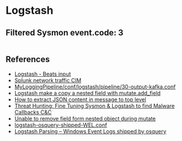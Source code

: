 # Logstash

## Filtered Sysmon event.code: 3
```

```


## References
* [Logstash - Beats input](https://www.elastic.co/guide/en/beats/filebeat/7.7/logstash-output.html)
* [Splunk network traffic CIM](https://docs.splunk.com/Documentation/CIM/4.15.0/User/NetworkTraffic)
* [MyLoggingPipeline/conf/logstash/pipeline/30-output-kafka.conf](https://github.com/CptOfEvilMinions/MyLoggingPipeline/blob/master/conf/logstash/pipeline/30-output-kafka.conf)
* [Logstash make a copy a nested field with mutate.add_field](https://stackoverflow.com/questions/39124087/logstash-make-a-copy-a-nested-field-with-mutate-add-field)
* [How to extract JSON content in message to top level](https://discuss.elastic.co/t/how-to-extract-json-content-in-message-to-top-level/190422)
* [Threat Hunting: Fine Tuning Sysmon & Logstash to find Malware Callbacks C&C](https://www.syspanda.com/index.php/2018/07/30/threat-hunting-fine-tuning-sysmon-logstash-find-malware-callbacks-cc/)
* [Unable to remove field form nested object during mutate](https://discuss.elastic.co/t/unable-to-remove-field-form-nested-object-during-mutate/34083)
* [logstash-osquery-shipped-WEL.conf](https://gist.github.com/defensivedepth/39d97a43f001e5331c620d799bd89d33)
* [Logstash Parsing – Windows Event Logs shipped by osquery](https://defensivedepth.com/2018/12/21/logstash-parsing-windows-eventlogs-shipped-by-osquery/)